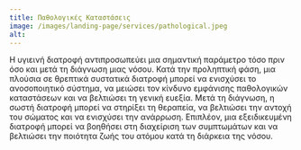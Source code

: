 ```yaml
---
title: Παθολογικές Καταστάσεις
image: /images/landing-page/services/pathological.jpeg
alt:
---
```


Η υγιεινή διατροφή αντιπροσωπεύει μια σημαντική παράμετρο τόσο πριν όσο και μετά τη διάγνωση μιας νόσου. Κατά την προληπτική φάση, μια πλούσια σε θρεπτικά συστατικά διατροφή μπορεί να ενισχύσει το ανοσοποιητικό σύστημα, να μειώσει τον κίνδυνο εμφάνισης παθολογικών καταστάσεων και να βελτιώσει τη γενική ευεξία. Μετά τη διάγνωση, η σωστή διατροφή μπορεί να στηρίξει τη θεραπεία, να βελτιώσει την αντοχή του σώματος και να ενισχύσει την ανάρρωση. Επιπλέον, μια εξειδικευμένη διατροφή μπορεί να βοηθήσει στη διαχείριση των συμπτωμάτων και να βελτιώσει την ποιότητα ζωής του ατόμου κατά τη διάρκεια της νόσου.